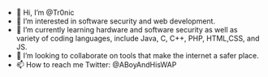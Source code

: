 - 👋 Hi, I’m @Tr0nic
- 👀 I’m interested in software security and web development.
- 🌱 I’m currently learning hardware and software security as well as variety of coding languages, include Java, C, C++, PHP, HTML,CSS, and JS.
- 💞️ I’m looking to collaborate on tools that make the internet a safer place.
- 📫 How to reach me Twitter: @ABoyAndHisWAP

<!---
Tr0nic/Tr0nic is a ✨ special ✨ repository because its `README.md` (this file) appears on your GitHub profile.
You can click the Preview link to take a look at your changes.
--->
